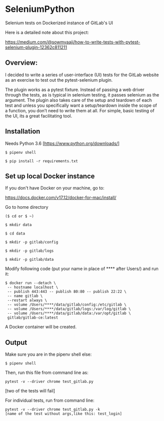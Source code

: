 # SeleniumPython
Selenium tests on Dockerized instance of GitLab's UI

Here is a detailed note about this project: 

https://medium.com/@sowmyaaji/how-to-write-tests-with-pytest-selenium-plugin-12362c811211

## Overview: 

I decided to write a series of user-interface (UI) tests for the GitLab website as an exercise to test out the pytest-selenium plugin.

The plugin works as a pytest fixture. Instead of passing a web driver through the tests, as is typical in selenium testing, it passes selenium as the argument. The plugin also takes care of the setup and teardown of each test and unless you specifically want a setup/teardown inside the scope of a function, you don’t need to write them at all. For simple, basic testing of the UI, its a great facilitating tool.

## Installation

Needs Python 3.6
[https://www.python.org/downloads/]

```
$ pipenv shell

$ pip install -r requirements.txt

```

## Set up local Docker instance

If you don't have Docker on your machine, go to:

https://docs.docker.com/v17.12/docker-for-mac/install/

Go to home directory
```
($ cd or $ ~)

$ mkdir data

$ cd data

$ mkdir -p gitlab/config

$ mkdir -p gitlab/logs

$ mkdir -p gitlab/data
```

Modify following code (put your name in place of **** after Users/) and run it:

```
$ docker run --detach \
 -- hostname localhost \
 -- publish 443:443 -- publish 80:80 -- publish 22:22 \
 -- name gitlab \
 --restart always \
 -- volume /Users/****/data/gitlab/config:/etc/gitlab \
 -- volume /Users/****/data/gitlab/logs:/var/log/gitlab \
 -- volume /Users/****/data/gitlab/data:/var/opt/gitlab \
 gitlab/gitlab-ce:latest
```

A Docker container will be created. 


## Output


Make sure you are in the pipenv shell else:

```
$ pipenv shell
``` 

Then, run this file from command line as:

```
pytest -v --driver chrome test_gitlab.py

```
[two of the tests will fail]

For individual tests, run from command line:
```
pytest -v --driver chrome test_gitlab.py -k 
[name of the test without args,like this: test_login]
```